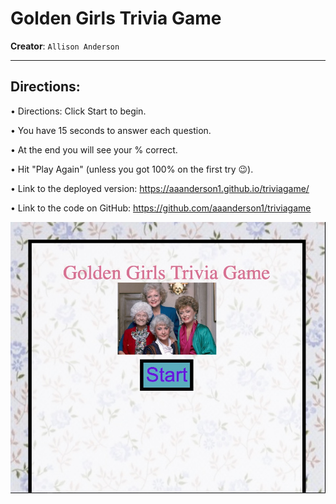 # Golden Girls Trivia Game
**Creator**: `Allison Anderson`
- - -
## Directions:

• Directions: Click Start to begin. 

• You have 15 seconds to answer each question. 

• At the end you will see your % correct. 

• Hit "Play Again" (unless you got 100% on the first try 😉).

• Link to the deployed version: https://aaanderson1.github.io/triviagame/

• Link to the code on GitHub: https://github.com/aaanderson1/triviagame

![Results](/assets/images/triviagamethumbnail.jpg)